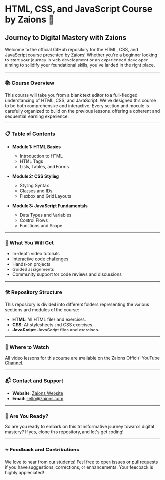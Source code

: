 # HTML, CSS, and JavaScript Course by Zaions 🚀

## Journey to Digital Mastery with Zaions

Welcome to the official GitHub repository for the HTML, CSS, and JavaScript course presented by Zaions! Whether you're a beginner looking to start your journey in web development or an experienced developer aiming to solidify your foundational skills, you've landed in the right place.

---

### 📚 Course Overview

This course will take you from a blank text editor to a full-fledged understanding of HTML, CSS, and JavaScript. We've designed this course to be both comprehensive and interactive. Every section and module is carefully organized to build on the previous lessons, offering a coherent and sequential learning experience.

---

### 📋 Table of Contents

- **Module 1: HTML Basics**
  - Introduction to HTML
  - HTML Tags
  - Lists, Tables, and Forms
- **Module 2: CSS Styling**

  - Styling Syntax
  - Classes and IDs
  - Flexbox and Grid Layouts

- **Module 3: JavaScript Fundamentals**
  - Data Types and Variables
  - Control Flows
  - Functions and Scope

---

### 🌟 What You Will Get

- In-depth video tutorials
- Interactive code challenges
- Hands-on projects
- Guided assignments
- Community support for code reviews and discussions

---

### 🛠 Repository Structure

This repository is divided into different folders representing the various sections and modules of the course:

- **HTML**: All HTML files and exercises.
- **CSS**: All stylesheets and CSS exercises.
- **JavaScript**: JavaScript files and exercises.

---

### 🎥 Where to Watch

All video lessons for this course are available on the [Zaions Official YouTube Channel](https://www.youtube.com/c/ZaionsOfficial).

---

### 📬 Contact and Support

- **Website**: [Zaions Website](https://zaions.com/bio)
- **Email**: hello@zaions.com

---

### 🚀 Are You Ready?

So are you ready to embark on this transformative journey towards digital mastery? If yes, clone this repository, and let's get coding!

---

### ⭐ Feedback and Contributions

We love to hear from our students! Feel free to open issues or pull requests if you have suggestions, corrections, or enhancements. Your feedback is highly appreciated!
